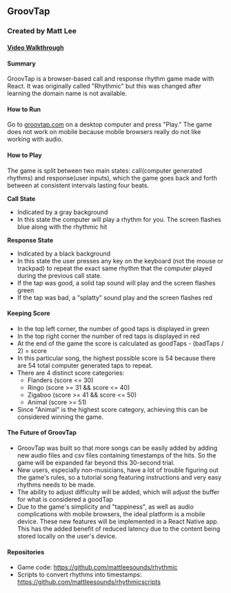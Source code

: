 ## GroovTap

### Created by Matt Lee

#### [Video Walkthrough](https://www.youtube.com/watch?v=IvmLaul27W4)

#### Summary

GroovTap is a browser-based call and response rhythm game made with React. It was originally called "Rhythmic" but this was changed after learning the domain name is not available.

#### How to Run

Go to [groovtap.com](https://www.groovtap.com/) on a desktop computer and press "Play." The game does not work on mobile because mobile browsers really do not like working with audio.

#### How to Play

The game is split between two main states: call(computer generated rhythms) and response(user inputs), which the game goes back and forth between at consistent intervals lasting four beats.

**Call State**

- Indicated by a gray background
- In this state the computer will play a rhythm for you. The screen flashes blue along with the rhythmic hit

**Response State**

- Indicated by a black background
- In this state the user presses any key on the keyboard (not the mouse or trackpad) to repeat the exact same rhythm that the computer played during the previous call state.
- If the tap was good, a solid tap sound will play and the screen flashes green
- If the tap was bad, a "splatty" sound play and the screen flashes red

#### Keeping Score

- In the top left corner, the number of good taps is displayed in green
- In the top right corner the number of red taps is displayed in red
- At the end of the game the score is calculated as
  goodTaps - (badTaps / 2) = score
- In this particular song, the highest possible score is 54 because there are 54 total computer generated taps to repeat.
- There are 4 distinct score categories:
  - Flanders (score <= 30)
  - Ringo (score >= 31 && score <= 40)
  - Zigaboo (score >= 41 && score <= 50)
  - Animal (score >= 51)
- Since "Animal" is the highest score category, achieving this can be considered winning the game.

#### The Future of GroovTap

- GroovTap was built so that more songs can be easily added by adding new audio files and csv files containing timestamps of the hits. So the game will be expanded far beyond this 30-second trial.
- New users, especially non-musicians, have a lot of trouble figuring out the game's rules, so a tutorial song featuring instructions and very easy rhythms needs to be made.
- The ability to adjust difficulty will be added, which will adjust the buffer for what is considered a goodTap
- Due to the game's simplicity and "tappiness", as well as audio complications with mobile browsers, the ideal platform is a mobile device. These new features will be implemented in a React Native app. This has the added benefit of reduced latency due to the content being stored locally on the user's device.

#### Repositories

- Game code: https://github.com/mattleesounds/rhythmic
- Scripts to convert rhythms into timestamps: https://github.com/mattleesounds/rhythmicscripts
